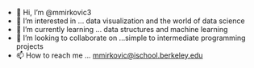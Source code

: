 - 👋 Hi, I’m @mmirkovic3
- 👀 I’m interested in ... data visualization and the world of data science 
- 🌱 I’m currently learning ... data structures and machine learning 
- 💞️ I’m looking to collaborate on ...simple to intermediate programming projects
- 📫 How to reach me ... mmirkovic@ischool.berkeley.edu

<!---
mmirkovic3/mmirkovic3 is a ✨ special ✨ repository because its `README.md` (this file) appears on your GitHub profile.
You can click the Preview link to take a look at your changes.
--->

